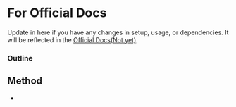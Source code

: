 # For Official Docs

Update in here if you have any changes in setup, usage, or dependencies. It will be reflected in the [Official Docs(Not yet)]().

### Outline


## Method

* 

